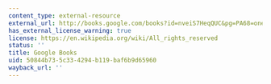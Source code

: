 ```yaml
---
content_type: external-resource
external_url: http://books.google.com/books?id=nveiS7HeqQUC&pg=PA68=onepage
has_external_license_warning: true
license: https://en.wikipedia.org/wiki/All_rights_reserved
status: ''
title: Google Books
uid: 50844b73-5c33-4294-b119-baf6b9d65960
wayback_url: ''
---
```

